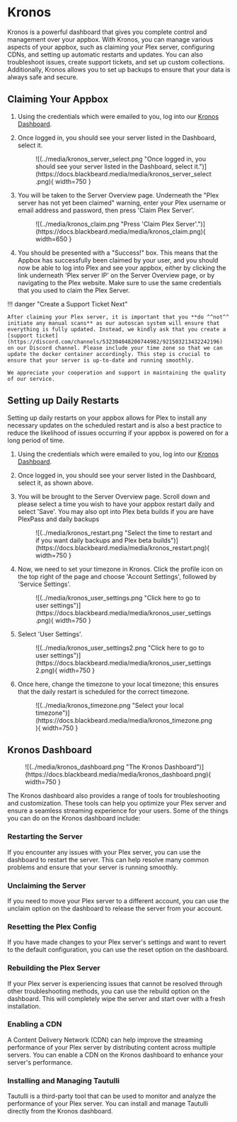 # Kronos

Kronos is a powerful dashboard that gives you complete control and management over your appbox. With Kronos, you can manage various aspects of your appbox, such as claiming your Plex server, configuring CDNs, and setting up automatic restarts and updates. You can also troubleshoot issues, create support tickets, and set up custom collections. Additionally, Kronos allows you to set up backups to ensure that your data is always safe and secure.

## Claiming Your Appbox

1. Using the credentials which were emailed to you, log into our [Kronos Dashboard](https://kronos.blackbeard.shop).
2. Once logged in, you should see your server listed in the Dashboard, select it.
    
    <figure markdown>
    ![(../media/kronos_server_select.png "Once logged in, you should see your server listed in the Dashboard, select it.")](https://docs.blackbeard.media/media/kronos_server_select.png){ width=750 }
      <figcaption></figcaption>
    </figure>
    
3. You will be taken to the Server Overview page. Underneath the "Plex server has not yet been claimed" warning, enter your Plex username or email address and password, then press 'Claim Plex Server'.
    
    <figure markdown>
    ![(../media/kronos_claim.png "Press 'Claim Plex Server'.")](https://docs.blackbeard.media/media/kronos_claim.png){ width=650 }
      <figcaption></figcaption>
    </figure>
    
4. You should be presented with a "Success!" box. This means that the Appbox has successfully been claimed by your user, and you should now be able to log into Plex and see your appbox, either by clicking the link underneath 'Plex server IP' on the Server Overview page, or by navigating to the Plex website. Make sure to use the same credentials that you used to claim the Plex Server.

!!! danger "Create a Support Ticket Next"
    
    After claiming your Plex server, it is important that you **do ^^not^^ initiate any manual scans** as our autoscan system will ensure that everything is fully updated. Instead, we kindly ask that you create a [support ticket](https://discord.com/channels/532304048200744982/921503213432242196) on our Discord channel. Please include your time zone so that we can update the docker container accordingly. This step is crucial to ensure that your server is up-to-date and running smoothly. 
    
    We appreciate your cooperation and support in maintaining the quality of our service.

## Setting up Daily Restarts

Setting up daily restarts on your appbox allows for Plex to install any necessary updates on the scheduled restart and is also a best practice to reduce the likelihood of issues occurring if your appbox is powered on for a long period of time.

1. Using the credentials which were emailed to you, log into our [Kronos Dashboard](https://kronos.blackbeard.shop).
2. Once logged in, you should see your server listed in the Dashboard, select it, as shown above.
3. You will be brought to the Server Overview page. Scroll down and please select a time you wish to have your appbox restart daily and select 'Save'. You may also opt into Plex beta builds if you are have PlexPass and daily backups
    
    <figure markdown>
    ![(../media/kronos_restart.png "Select the time to restart and if you want daily backups and Plex beta builds")](https://docs.blackbeard.media/media/kronos_restart.png){ width=750 }
      <figcaption></figcaption>
    </figure>
    
4. Now, we need to set your timezone in Kronos. Click the profile icon on the top right of the page and choose 'Account Settings', followed by 'Service Settings'.
    
    <figure markdown>
    ![(../media/kronos_user_settings.png "Click here to go to user settings")](https://docs.blackbeard.media/media/kronos_user_settings.png){ width=750 }
      <figcaption></figcaption>
    </figure>
    
5. Select 'User Settings'.
    
    <figure markdown>
    ![(../media/kronos_user_settings2.png "Click here to go to user settings")](https://docs.blackbeard.media/media/kronos_user_settings2.png){ width=750 }
      <figcaption></figcaption>
    </figure>
    
6. Once here, change the timezone to your local timezone; this ensures that the daily restart is scheduled for the correct timezone.
    
    <figure markdown>
    ![(../media/kronos_timezone.png "Select your local timezone")](https://docs.blackbeard.media/media/kronos_timezone.png){ width=750 }
      <figcaption></figcaption>
    </figure>
    
## Kronos Dashboard

<figure markdown>
![(../media/kronos_dashboard.png "The Kronos Dashboard")](https://docs.blackbeard.media/media/kronos_dashboard.png){ width=750 }
  <figcaption></figcaption>
</figure>

The Kronos dashboard also provides a range of tools for troubleshooting and customization. These tools can help you optimize your Plex server and ensure a seamless streaming experience for your users. Some of the things you can do on the Kronos dashboard include:

### Restarting the Server

If you encounter any issues with your Plex server, you can use the dashboard to restart the server. This can help resolve many common problems and ensure that your server is running smoothly.

### Unclaiming the Server

If you need to move your Plex server to a different account, you can use the unclaim option on the dashboard to release the server from your account.

### Resetting the Plex Config

If you have made changes to your Plex server's settings and want to revert to the default configuration, you can use the reset option on the dashboard.

### Rebuilding the Plex Server

If your Plex server is experiencing issues that cannot be resolved through other troubleshooting methods, you can use the rebuild option on the dashboard. This will completely wipe the server and start over with a fresh installation.

### Enabling a CDN

A Content Delivery Network (CDN) can help improve the streaming performance of your Plex server by distributing content across multiple servers. You can enable a CDN on the Kronos dashboard to enhance your server's performance.

### Installing and Managing Tautulli

Tautulli is a third-party tool that can be used to monitor and analyze the performance of your Plex server. You can install and manage Tautulli directly from the Kronos dashboard.
